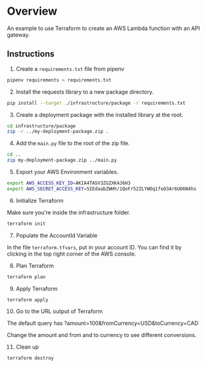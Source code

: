 # Overview
An example to use Terraform to create an AWS Lambda function with an API gateway.

## Instructions

1. Create a `requirements.txt` file from pipenv

```bash
pipenv requirements > requirements.txt
```

2. Install the requests library to a new package directory.

```bash
pip install --target ./infrastructure/package -r requirements.txt
```

3. Create a deployment package with the installed library at the root.

```bash
cd infrastructure/package
zip -r ../my-deployment-package.zip .
```

4. Add the `main.py` file to the root of the zip file.

```bash
cd ..
zip my-deployment-package.zip ../main.py
```

5. Export your AWS Environment variables.

```bash
export AWS_ACCESS_KEY_ID=AKIA4TASV3ZGZXK4J6H3
export AWS_SECRET_ACCESS_KEY=5IEdaabZWHh/1QoFr52ZLYWOq1foO3Ar6UO6N4hs
```

6. Initialize Terraform

Make sure you're inside the infrastructure folder.

```bash
terraform init
```

7. Populate the AccountId Variable

In the file `terraform.tfvars`, put in your account ID. You can find it by clicking in the top right corner of the AWS console.

8. Plan Terraform

```bash
terraform plan
```

9. Apply Terraform

```bash
terraform apply
```

10. Go to the URL output of Terraform

The default query has ?amount=100&fromCurrency=USD&toCurrency=CAD

Change the amount and from and to currency to see different conversions.

11. Clean up

```bash
terraform destroy
```